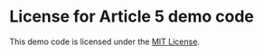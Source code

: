 # License for Article 5 demo code

This demo code is licensed under the [MIT License](https://github.com/delphidabbler/article-demos/blob/master/MIT-License.md).
